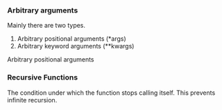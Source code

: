 ### Arbitrary arguments
Mainly there are two types.
1. Arbitrary positional arguments (*args)
2. Arbitrary keyword arguments (**kwargs)

Arbitrary positional arguments

### Recursive Functions
The condition under which the function stops calling itself. This prevents infinite recursion.

